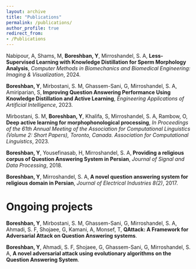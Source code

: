 ```yaml
---
layout: archive
title: "Publications"
permalink: /publications/
author_profile: true
redirect_from:
- /Publications
---
```


 
Nabipour, A, Shams, M, <b>Boreshban, Y</b>, Mirroshandel, S. A, <b>	Less-Supervised Learning with Knowledge Distillation for Sperm Morphology Analysis</b>, <i>Computer Methods in Biomechanics and Biomedical Engineering: Imaging \& Visualization</i>, 2024.

<b>Boreshban, Y</b>, Mirbostani, S. M, Ghassem-Sani, G,  Mirroshandel, S. A, Amiriparian, S,<b> Improving Question Answering Performance Using Knowledge Distillation and Active Learning</b>, <i>Engineering Applications of Artificial Intelligence</i>, 2023. 


Mirbostani, S. M, <b>Boreshban, Y</b>,  Khalifa, S,  Mirroshandel, S. A, Rambow, O, <b> Deep active learning for morphophonological processing</b>, <i>In Proceedings of the 61th Annual Meeting of the Association for Computational Linguistics (Volume 2: Short Papers), Toronto, Canada. Association for Computational Linguistics</i>, 2023. 


<b>Boreshban, Y</b>, Yousefinasab, H, Mirroshandel, S. A,<b> Providing a religious corpus of Question Answering System in Persian</b>, <i>Journal of Signal and Data Processing</i>, 2018. 

<b>Boreshban, Y</b>, Mirroshandel, S. A,<b> A novel question answering system for religious domain in Persian</b>, <i>Journal of Electrical Industries 8(2)</i>, 2017.



# Ongoing projects


<b>Boreshban, Y</b>, Mirbostani, S. M, Ghassem-Sani, G,  Mirroshandel, S. A, Ahmadi, S. F, Shojaee, G, Kamani, A, Monsef, T, <b>	QAttack: A Framework for Adversarial Attack on Question Answering systems</b>.

 <b>Boreshban, Y</b>, Ahmadi, S. F, Shojaee, G, Ghassem-Sani, G,  Mirroshandel, S. A, <b>	A novel adversarial attack using evolutionary algorithms on the Question Answering System</b>.




 

